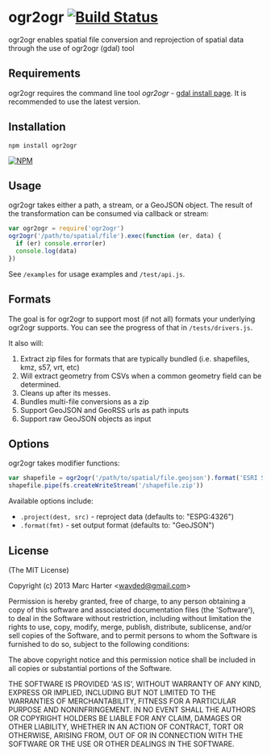 # ogr2ogr [![Build Status](https://secure.travis-ci.org/wavded/ogr2ogr.png)](http://travis-ci.org/wavded/ogr2ogr)

ogr2ogr enables spatial file conversion and reprojection of spatial data through the use of ogr2ogr (gdal) tool

## Requirements

ogr2ogr requires the command line tool *ogr2ogr* - [gdal install page](http://trac.osgeo.org/gdal/wiki/DownloadingGdalBinaries).
It is recommended to use the latest version.

## Installation

    npm install ogr2ogr

[![NPM](https://nodei.co/npm/ogr2ogr.png?downloads=true)](https://nodei.co/npm/ogr2ogr)

## Usage

ogr2ogr takes either a path, a stream, or a GeoJSON object.  The result of the transformation can be consumed via callback or stream:

```js
var ogr2ogr = require('ogr2ogr')
ogr2ogr('/path/to/spatial/file').exec(function (er, data) {
  if (er) console.error(er)
  console.log(data)
})
```

See `/examples` for usage examples and `/test/api.js`.

## Formats

The goal is for ogr2ogr to support most (if not all) formats your underlying ogr2ogr supports.  You can see the progress of that in `/tests/drivers.js`.

It also will:

1.  Extract zip files for formats that are typically bundled (i.e. shapefiles, kmz, s57, vrt, etc)
2.  Will extract geometry from CSVs when a common geometry field can be determined.
3.  Cleans up after its messes.
4.  Bundles multi-file conversions as a zip
5.  Support GeoJSON and GeoRSS urls as path inputs
6.  Support raw GeoJSON objects as input

## Options

ogr2ogr takes modifier functions:

```js
var shapefile = ogr2ogr('/path/to/spatial/file.geojson').format('ESRI Shapefile').stream()
shapefile.pipe(fs.createWriteStream('/shapefile.zip'))
```

Available options include:

* `.project(dest, src)` - reproject data (defaults to: "ESPG:4326")
* `.format(fmt)` - set output format (defaults to: "GeoJSON")

## License

(The MIT License)

Copyright (c) 2013 Marc Harter &lt;wavded@gmail.com&gt;

Permission is hereby granted, free of charge, to any person obtaining
a copy of this software and associated documentation files (the
'Software'), to deal in the Software without restriction, including
without limitation the rights to use, copy, modify, merge, publish,
distribute, sublicense, and/or sell copies of the Software, and to
permit persons to whom the Software is furnished to do so, subject to
the following conditions:

The above copyright notice and this permission notice shall be
included in all copies or substantial portions of the Software.

THE SOFTWARE IS PROVIDED 'AS IS', WITHOUT WARRANTY OF ANY KIND,
EXPRESS OR IMPLIED, INCLUDING BUT NOT LIMITED TO THE WARRANTIES OF
MERCHANTABILITY, FITNESS FOR A PARTICULAR PURPOSE AND NONINFRINGEMENT.
IN NO EVENT SHALL THE AUTHORS OR COPYRIGHT HOLDERS BE LIABLE FOR ANY
CLAIM, DAMAGES OR OTHER LIABILITY, WHETHER IN AN ACTION OF CONTRACT,
TORT OR OTHERWISE, ARISING FROM, OUT OF OR IN CONNECTION WITH THE
SOFTWARE OR THE USE OR OTHER DEALINGS IN THE SOFTWARE.
